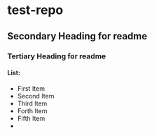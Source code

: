 # test-repo
## Secondary Heading for readme
### Tertiary Heading for readme

#### List:
* First Item
* Second Item
* Third Item
* Forth Item
* Fifth Item
* 
